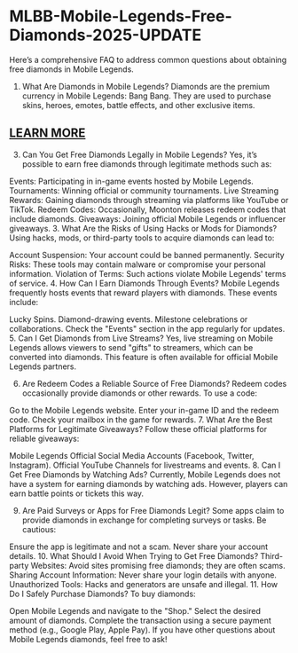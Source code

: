 # MLBB-Mobile-Legends-Free-Diamonds-2025-UPDATE
Here’s a comprehensive FAQ to address common questions about obtaining free diamonds in Mobile Legends.

1. What Are Diamonds in Mobile Legends?
Diamonds are the premium currency in Mobile Legends: Bang Bang. They are used to purchase skins, heroes, emotes, battle effects, and other exclusive items.

<h2><a href="https://allresources.xyz/mobilelegends.html/"><strong>LEARN MORE</strong></a></h2>

3. Can You Get Free Diamonds Legally in Mobile Legends?
Yes, it’s possible to earn free diamonds through legitimate methods such as:

Events: Participating in in-game events hosted by Mobile Legends.
Tournaments: Winning official or community tournaments.
Live Streaming Rewards: Gaining diamonds through streaming via platforms like YouTube or TikTok.
Redeem Codes: Occasionally, Moonton releases redeem codes that include diamonds.
Giveaways: Joining official Mobile Legends or influencer giveaways.
3. What Are the Risks of Using Hacks or Mods for Diamonds?
Using hacks, mods, or third-party tools to acquire diamonds can lead to:

Account Suspension: Your account could be banned permanently.
Security Risks: These tools may contain malware or compromise your personal information.
Violation of Terms: Such actions violate Mobile Legends' terms of service.
4. How Can I Earn Diamonds Through Events?
Mobile Legends frequently hosts events that reward players with diamonds. These events include:

Lucky Spins.
Diamond-drawing events.
Milestone celebrations or collaborations. Check the "Events" section in the app regularly for updates.
5. Can I Get Diamonds from Live Streams?
Yes, live streaming on Mobile Legends allows viewers to send "gifts" to streamers, which can be converted into diamonds. This feature is often available for official Mobile Legends partners.

6. Are Redeem Codes a Reliable Source of Free Diamonds?
Redeem codes occasionally provide diamonds or other rewards. To use a code:

Go to the Mobile Legends website.
Enter your in-game ID and the redeem code.
Check your mailbox in the game for rewards.
7. What Are the Best Platforms for Legitimate Giveaways?
Follow these official platforms for reliable giveaways:

Mobile Legends Official Social Media Accounts (Facebook, Twitter, Instagram).
Official YouTube Channels for livestreams and events.
8. Can I Get Free Diamonds by Watching Ads?
Currently, Mobile Legends does not have a system for earning diamonds by watching ads. However, players can earn battle points or tickets this way.

9. Are Paid Surveys or Apps for Free Diamonds Legit?
Some apps claim to provide diamonds in exchange for completing surveys or tasks. Be cautious:

Ensure the app is legitimate and not a scam.
Never share your account details.
10. What Should I Avoid When Trying to Get Free Diamonds?
Third-party Websites: Avoid sites promising free diamonds; they are often scams.
Sharing Account Information: Never share your login details with anyone.
Unauthorized Tools: Hacks and generators are unsafe and illegal.
11. How Do I Safely Purchase Diamonds?
To buy diamonds:

Open Mobile Legends and navigate to the "Shop."
Select the desired amount of diamonds.
Complete the transaction using a secure payment method (e.g., Google Play, Apple Pay).
If you have other questions about Mobile Legends diamonds, feel free to ask!
